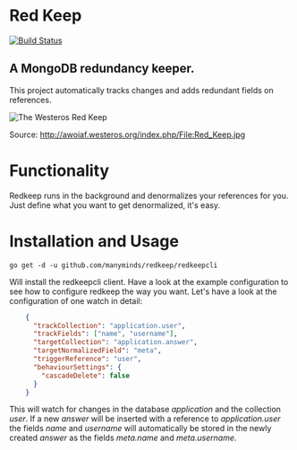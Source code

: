 # Red Keep 
[![Build Status](https://travis-ci.org/manyminds/redkeep.svg?branch=master)](https://travis-ci.org/manyminds/redkeep)
## A MongoDB redundancy keeper.

This project automatically tracks changes and adds redundant fields on references.

![The Westeros Red Keep](http://awoiaf.westeros.org/images/thumb/2/22/Red_Keep.jpg/800px-Red_Keep.jpg)

Source: http://awoiaf.westeros.org/index.php/File:Red_Keep.jpg

# Functionality

Redkeep runs in the background and denormalizes your references for you. Just define what you want to get denormalized, it's easy.

# Installation and Usage

```
go get -d -u github.com/manyminds/redkeep/redkeepcli
```

Will install the redkeepcli client. Have a look at the example configuration to see how to configure redkeep the way you want.
Let's have a look at the configuration of one watch in detail:
```json
    {
      "trackCollection": "application.user",
      "trackFields": ["name", "username"],
      "targetCollection": "application.answer",
      "targetNormalizedField": "meta",
      "triggerReference": "user",
      "behaviourSettings": {
        "cascadeDelete": false
      }
    }
```

This will watch for changes in the database *application* and the collection *user*. If a new *answer* will be inserted with a reference to 
*application.user* the fields *name* and *username* will automatically be stored in the newly created *answer* as the fields *meta.name* and *meta.username*.
